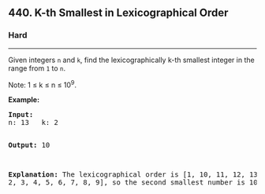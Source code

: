 <h2>440. K-th Smallest in Lexicographical Order</h2><h3>Hard</h3><hr><div><p>Given integers <code>n</code> and <code>k</code>, find the lexicographically k-th smallest integer in the range from <code>1</code> to <code>n</code>.</p>

<p>Note: 1 ≤ k ≤ n ≤ 10<sup>9</sup>.</p>

<p><b>Example:</b>
</p><pre><b>Input:</b>
n: 13   k: 2

<b>Output:</b>
10

<b>Explanation:</b>
The lexicographical order is [1, 10, 11, 12, 13, 2, 3, 4, 5, 6, 7, 8, 9], so the second smallest number is 10.
</pre>
<p></p>
</div>